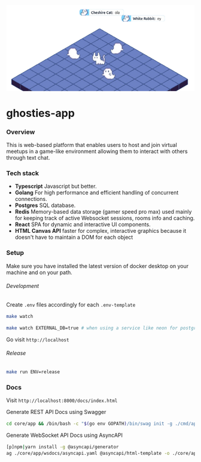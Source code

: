 ![gosty](./ui/public/cover.png)

# ghosties-app

### Overview

This is web-based platform that enables users to host and join virtual meetups in a game-like environment allowing them to interact with others through text chat.

### Tech stack

- **Typescript** Javascript but better.
- **Golang** For high performance and efficient handling of concurrent connections.
- **Postgres** SQL database.
- **Redis** Memory-based data storage (gamer speed pro max) used mainly for keeping track of active Websocket sessions, rooms info and caching.
- **React** SPA for dynamic and interactive UI components.
- **HTML Canvas API** faster for complex, interactive graphics because it doesn't have to maintain a DOM for each object

### Setup

Make sure you have installed the latest version of docker desktop on your machine and on your path.

###### Development

Create `.env` files accordingly for each `.env-template`

```sh
make watch
```

```sh
make watch EXTERNAL_DB=true # when using a service like neon for postgres
```

Go visit `http://localhost`

###### Release

```sh
make run ENV=release
```

### Docs

Visit `http://localhost:8000/docs/index.html`

Generate REST API Docs using Swagger

```sh
cd core/app && /bin/bash -c "$(go env GOPATH)/bin/swag init -g ./cmd/api/main.go -o docs/"
```

Generate WebSocket API Docs using AsyncAPI

```sh
[p]npm|yarn install -g @asyncapi/generator
ag ./core/app/wsdocs/asyncapi.yaml @asyncapi/html-template -o ./core/app/wsdocs
```

